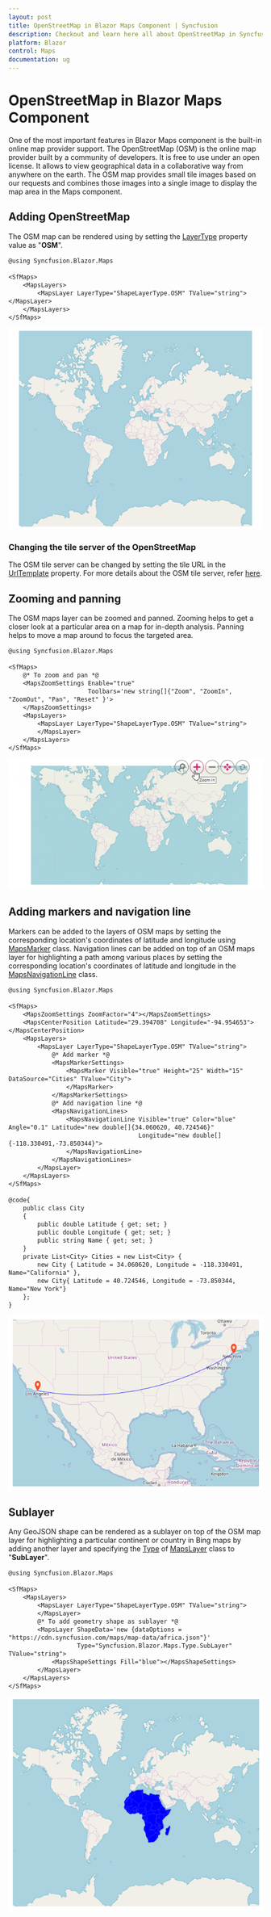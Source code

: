 ```yaml
---
layout: post
title: OpenStreetMap in Blazor Maps Component | Syncfusion
description: Checkout and learn here all about OpenStreetMap in Syncfusion Blazor Maps component and much more details.
platform: Blazor
control: Maps
documentation: ug
---
```


# OpenStreetMap in Blazor Maps Component

One of the most important features in Blazor Maps component is the built-in online map provider support. The OpenStreetMap (OSM) is the online map provider built by a community of developers. It is free to use under an open license. It allows to view geographical data in a collaborative way from anywhere on the earth. The OSM map provides small tile images based on our requests and combines those images into a single image to display the map area in the Maps component.

## Adding OpenStreetMap

The OSM map can be rendered using by setting the [LayerType](https://help.syncfusion.com/cr/blazor/Syncfusion.Blazor.Maps.MapsLayer-1.html#Syncfusion_Blazor_Maps_MapsLayer_1_LayerType) property value as "**OSM**".

```cshtml
@using Syncfusion.Blazor.Maps

<SfMaps>
    <MapsLayers>
        <MapsLayer LayerType="ShapeLayerType.OSM" TValue="string"></MapsLayer>
    </MapsLayers>
</SfMaps>
```

![Open street map](../images/MapProviders/OSM.png)

### Changing the tile server of the OpenStreetMap

The OSM tile server can be changed by setting the tile URL in the [UrlTemplate](https://help.syncfusion.com/cr/blazor/Syncfusion.Blazor.Maps.MapsLayer-1.html#Syncfusion_Blazor_Maps_MapsLayer_1_UrlTemplate) property. For more details about the OSM tile server, refer [here](https://wiki.openstreetmap.org/wiki/Tiles).

## Zooming and panning

The OSM maps layer can be zoomed and panned. Zooming helps to get a closer look at a particular area on a map for in-depth analysis. Panning helps to move a map around to focus the targeted area.

```cshtml
@using Syncfusion.Blazor.Maps

<SfMaps>
    @* To zoom and pan *@
    <MapsZoomSettings Enable="true"
                      Toolbars='new string[]{"Zoom", "ZoomIn", "ZoomOut", "Pan", "Reset" }'>
    </MapsZoomSettings>
    <MapsLayers>
        <MapsLayer LayerType="ShapeLayerType.OSM" TValue="string">
        </MapsLayer>
    </MapsLayers>
</SfMaps>
```

![OpenStreetMap with zooming](../images/MapProviders/osm-zooming.gif)

## Adding markers and navigation line

Markers can be added to the layers of OSM maps by setting the corresponding location's coordinates of latitude and longitude using [MapsMarker](https://help.syncfusion.com/cr/blazor/Syncfusion.Blazor.Maps.MapsMarker-1.html) class. Navigation lines can be added on top of an OSM maps layer for highlighting a path among various places by setting the corresponding location's coordinates of latitude and longitude in the [MapsNavigationLine](https://help.syncfusion.com/cr/blazor/Syncfusion.Blazor.Maps.MapsNavigationLine.html) class.

```cshtml
@using Syncfusion.Blazor.Maps

<SfMaps>
    <MapsZoomSettings ZoomFactor="4"></MapsZoomSettings>
    <MapsCenterPosition Latitude="29.394708" Longitude="-94.954653"></MapsCenterPosition>
    <MapsLayers>
        <MapsLayer LayerType="ShapeLayerType.OSM" TValue="string">
            @* Add marker *@
            <MapsMarkerSettings>
                <MapsMarker Visible="true" Height="25" Width="15" DataSource="Cities" TValue="City">
                </MapsMarker>
            </MapsMarkerSettings>
            @* Add navigation line *@
            <MapsNavigationLines>
                <MapsNavigationLine Visible="true" Color="blue" Angle="0.1" Latitude="new double[]{34.060620, 40.724546}"
                                    Longitude="new double[]{-118.330491,-73.850344}">
                </MapsNavigationLine>
            </MapsNavigationLines>
        </MapsLayer>
    </MapsLayers>
</SfMaps>

@code{
    public class City
    {
        public double Latitude { get; set; }
        public double Longitude { get; set; }
        public string Name { get; set; }
    }
    private List<City> Cities = new List<City> {
        new City { Latitude = 34.060620, Longitude = -118.330491,  Name="California" },
        new City{ Latitude = 40.724546, Longitude = -73.850344,  Name="New York"}
    };
}
```

![OpenStreetMap with markers and navigation line](../images/MapProviders/marker-and-line.png)

## Sublayer

Any GeoJSON shape can be rendered as a sublayer on top of the OSM map layer for highlighting a particular continent or country in Bing maps by adding another layer and specifying the [Type](https://help.syncfusion.com/cr/blazor/Syncfusion.Blazor.Maps.MapsLayer-1.html#Syncfusion_Blazor_Maps_MapsLayer_1_Type) of [MapsLayer](https://help.syncfusion.com/cr/blazor/Syncfusion.Blazor.Maps.MapsLayer-1.html) class to "**SubLayer**".

```cshtml
@using Syncfusion.Blazor.Maps

<SfMaps>
    <MapsLayers>
        <MapsLayer LayerType="ShapeLayerType.OSM" TValue="string">
        </MapsLayer>
        @* To add geometry shape as sublayer *@
        <MapsLayer ShapeData='new {dataOptions = "https://cdn.syncfusion.com/maps/map-data/africa.json"}'
                   Type="Syncfusion.Blazor.Maps.Type.SubLayer" TValue="string">
            <MapsShapeSettings Fill="blue"></MapsShapeSettings>
        </MapsLayer>
    </MapsLayers>
</SfMaps>
```

![OpenStreetMap with sub layer](../images/MapProviders/sublayer.png)